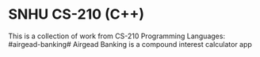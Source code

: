 # SNHU CS-210 (C++)
This is a collection of work from CS-210 Programming Languages:
#airgead-banking#
Airgead Banking is a compound interest calculator app
